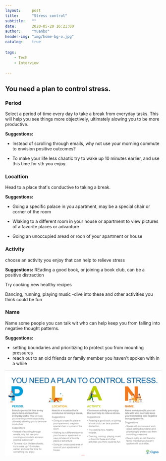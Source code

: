 ```yaml
---
layout:     post
title:      "Stress control"
subtitle:   ""
date:       2020-05-20 16:21:00
author:     "Yuanbo"
header-img: "img/home-bg-o.jpg"
catalog:    true

tags:
    - Tech
    - Interview
    
---
```



## You need a plan to control stress. 


### Period
Select a period of time every day to take a break from everyday tasks.
This will help you see things more objectively, ultimately alowing you to be more productive. 

**Suggestions:**
- Instead of scrolling through emails, why not use your morning commute to envision positive outcomes?

- To make your life less chaotic try to wake up 10 minutes earlier, and use this time for sth you enjoy.


### Localtion

Head to a place that's conductive to taking a break.

**Suggestions:**

- Going a specific palace in you apartment, may be a special chair or corner of the room

- Wlaking to a different room in your house or apartment to view pictures of a favorite places or advanture

- Going an unoccupied aread or roon of your apartment or house

 
### Activity
   choose an activity you enjoy that can help to relieve stress

**Suggestions:**
REading a good book, or joining a book club, can be a positive distraction

Try cooking new healthy recipes

Dancing, running, playing music -dive into these and other activities you think could be fun


### Name
Name some people you can talk wit who can help keep you from falling into 
negative thought patterns. 

**Suggestions:**

 - setting boundaries and prioritizing to protect you from mounting pressures
 - reach out to an old friends or family member you haven't spoken with in a while


![4-steps-control-stress.png](../img/post/4-steps-control-stress.png)